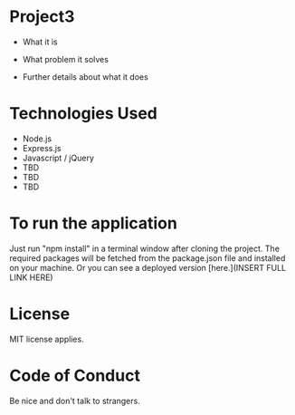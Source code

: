# Project3

* What it is

* What problem it solves

* Further details about what it does

# Technologies Used
* Node.js
* Express.js
* Javascript / jQuery
* TBD
* TBD
* TBD

# To run the application
Just run "npm install" in a terminal window after cloning the project. The required packages will be fetched from the package.json file and installed on your machine. Or you can see a deployed version [here.](INSERT FULL LINK HERE)

# License
MIT license applies.

# Code of Conduct
Be nice and don't talk to strangers.
